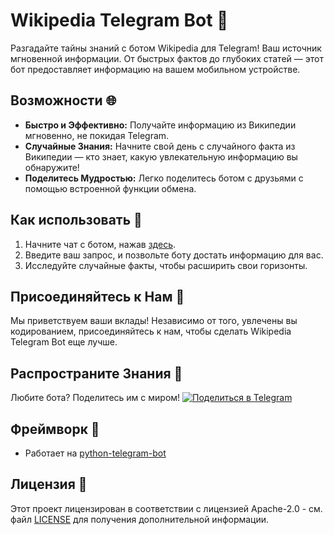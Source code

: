 # Wikipedia Telegram Bot 🤖
Разгадайте тайны знаний с ботом Wikipedia для Telegram! Ваш источник мгновенной информации. От быстрых фактов до глубоких статей — этот бот предоставляет информацию на вашем мобильном устройстве.

## Возможности 🌐
- **Быстро и Эффективно:** Получайте информацию из Википедии мгновенно, не покидая Telegram.
- **Случайные Знания:** Начните свой день с случайного факта из Википедии — кто знает, какую увлекательную информацию вы обнаружите!
- **Поделитесь Мудростью:** Легко поделитесь ботом с друзьями с помощью встроенной функции обмена.

## Как использовать 🚀
1. Начните чат с ботом, нажав [здесь](https://t.me/Wikipedia_UA_Bot).
2. Введите ваш запрос, и позвольте боту достать информацию для вас.
3. Исследуйте случайные факты, чтобы расширить свои горизонты.

## Присоединяйтесь к Нам 🤝
Мы приветствуем ваши вклады! Независимо от того, увлечены вы кодированием, присоединяйтесь к нам, чтобы сделать Wikipedia Telegram Bot еще лучше.

## Распространите Знания 📢
Любите бота? Поделитесь им с миром! [![Поделиться в Telegram](https://img.shields.io/badge/поделиться%20на-Telegram-blue)](https://t.me/share/url?url=https://t.me/Wikipedia_UA_Bot)

## Фреймворк 🙌
- Работает на [python-telegram-bot](https://github.com/python-telegram-bot/python-telegram-bot)

## Лицензия 📄
Этот проект лицензирован в соответствии с лицензией Apache-2.0 - см. файл [LICENSE](LICENSE) для получения дополнительной информации.

